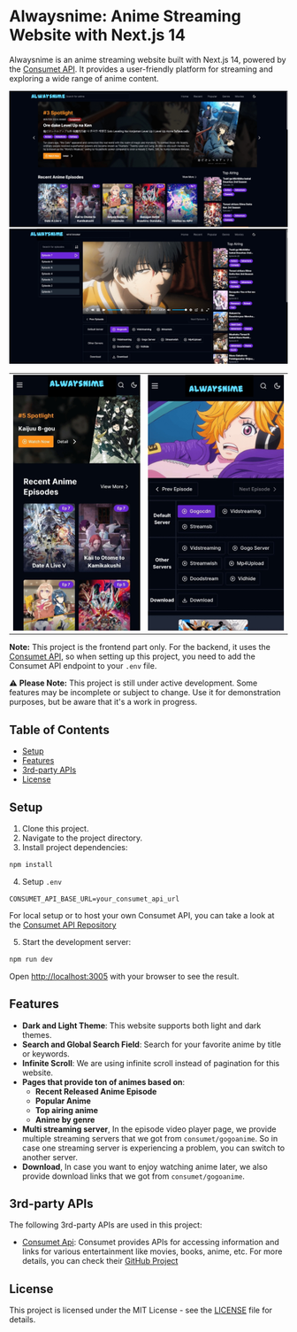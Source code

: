 # Alwaysnime: Anime Streaming Website with Next.js 14

Alwaysnime is an anime streaming website built with Next.js 14, powered by the [Consumet API](https://github.com/consumet/api.consumet.org). It provides a user-friendly platform for streaming and exploring a wide range of anime content.


![Desktop View 1](./public/images/desktop1.png)
![Desktop View 2](./public/images/desktop2.png)

<table>
  <tr>
    <td><img src="./public/images/mobile1.png" alt="Mobile View 1"></td>
    <td><img src="./public/images/mobile2.png" alt="Mobile View 2"></td>
  </tr>
</table>

**Note:** This project is the frontend part only. For the backend, it uses the [Consumet API](https://github.com/consumet/api.consumet.org), so when setting up this project, you need to add the Consumet API endpoint to your `.env` file.

⚠️ **Please Note:** This project is still under active development. Some features may be incomplete or subject to change. Use it for demonstration purposes, but be aware that it's a work in progress.

## Table of Contents

- [Setup](#setup)
- [Features](#features)
- [3rd-party APIs](#3rd-party-apis)
- [License](#license)

## Setup

1. Clone this project.
2. Navigate to the project directory.
3. Install project dependencies:

```bash
npm install
```

4. Setup `.env`

```
CONSUMET_API_BASE_URL=your_consumet_api_url
```

For local setup or to host your own Consumet API, you can take a look at the [Consumet API Repository](https://github.com/consumet/api.consumet.org)

5. Start the development server:

```bash
npm run dev
```

Open [http://localhost:3005](http://localhost:3005) with your browser to see the result.

## Features

- **Dark and Light Theme**: This website supports both light and dark themes.
- **Search and Global Search Field**: Search for your favorite anime by title or keywords.
- **Infinite Scroll**: We are using infinite scroll instead of pagination for this website.
- **Pages that provide ton of animes based on**:
  - **Recent Released Anime Episode**
  - **Popular Anime**
  - **Top airing anime**
  - **Anime by genre**
- **Multi streaming server**, In the episode video player page, we provide multiple streaming servers that we got from `consumet/gogoanime`. So in case one streaming server is experiencing a problem, you can switch to another server.
- **Download**, In case you want to enjoy watching anime later, we also provide download links that we got from `consumet/gogoanime`.

## 3rd-party APIs

The following 3rd-party APIs are used in this project:

- [Consumet Api](https://api.consumet.org/): Consumet provides APIs for accessing information and links for various entertainment like movies, books, anime, etc. For more details, you can check their [GitHub Project](https://github.com/consumet/api.consumet.org)

## License

This project is licensed under the MIT License - see the [LICENSE](LICENSE) file for details.
